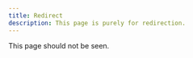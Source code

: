 ```yaml
---
title: Redirect
description: This page is purely for redirection. 
---
```


This page should not be seen.